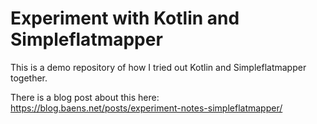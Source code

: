 # Experiment with Kotlin and Simpleflatmapper

This is a demo repository of how I tried out Kotlin and Simpleflatmapper together.

There is a blog post about this here: https://blog.baens.net/posts/experiment-notes-simpleflatmapper/
